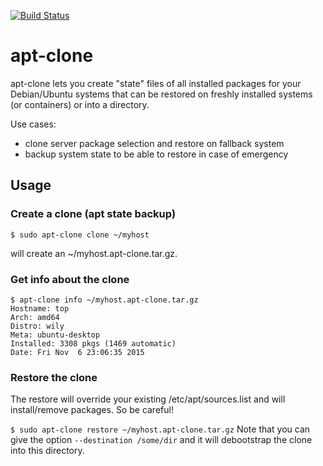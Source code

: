 [![Build Status][travis-image]][travis-url]
# apt-clone

apt-clone lets you create "state" files of all installed packages for your Debian/Ubuntu systems
that can be restored on freshly installed systems (or containers) or into a directory. 

Use cases:
- clone server package selection and restore on fallback system
- backup system state to be able to restore in case of emergency

## Usage

### Create a clone (apt state backup)
```
$ sudo apt-clone clone ~/myhost
```
will create an ~/myhost.apt-clone.tar.gz.

### Get info about the clone
```
$ apt-clone info ~/myhost.apt-clone.tar.gz
Hostname: top
Arch: amd64
Distro: wily
Meta: ubuntu-desktop
Installed: 3308 pkgs (1469 automatic)
Date: Fri Nov  6 23:06:35 2015
```

### Restore the clone

The restore will override your existing /etc/apt/sources.list and will install/remove packages.
So be careful!

`
$ sudo apt-clone restore ~/myhost.apt-clone.tar.gz
`
Note that you can give the option `--destination /some/dir` and it will debootstrap the clone into this directory.

[travis-image]: https://travis-ci.org/mvo5/apt-clone.svg?branch=master
[travis-url]: https://travis-ci.org/mvo5/apt-clone

